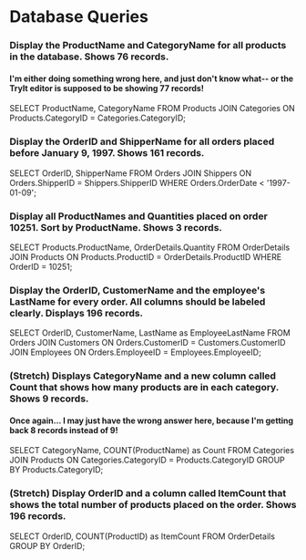 # Database Queries

### Display the ProductName and CategoryName for all products in the database. Shows 76 records.
#### I'm either doing something wrong here, and just don't know what-- or the TryIt editor is supposed to be showing 77 records!
SELECT ProductName, CategoryName
FROM Products
JOIN Categories
ON Products.CategoryID = Categories.CategoryID;

### Display the OrderID and ShipperName for all orders placed before January 9, 1997. Shows 161 records.
SELECT OrderID, ShipperName
FROM Orders
JOIN Shippers
ON Orders.ShipperID = Shippers.ShipperID
WHERE Orders.OrderDate < '1997-01-09';

### Display all ProductNames and Quantities placed on order 10251. Sort by ProductName. Shows 3 records.
SELECT Products.ProductName, OrderDetails.Quantity
FROM OrderDetails
JOIN Products ON Products.ProductID = OrderDetails.ProductID
WHERE OrderID = 10251;

### Display the OrderID, CustomerName and the employee's LastName for every order. All columns should be labeled clearly. Displays 196 records.
SELECT OrderID, CustomerName, LastName as EmployeeLastName
FROM Orders
JOIN Customers ON Orders.CustomerID = Customers.CustomerID
JOIN Employees ON Orders.EmployeeID = Employees.EmployeeID;

### (Stretch)  Displays CategoryName and a new column called Count that shows how many products are in each category. Shows 9 records.
#### Once again... I may just have the wrong answer here, because I'm getting back 8 records instead of 9!
SELECT CategoryName, COUNT(ProductName) as Count
FROM Categories
JOIN Products ON Categories.CategoryID = Products.CategoryID
GROUP BY Products.CategoryID;

### (Stretch) Display OrderID and a column called ItemCount that shows the total number of products placed on the order. Shows 196 records. 
SELECT OrderID, COUNT(ProductID) as ItemCount
FROM OrderDetails
GROUP BY OrderID;